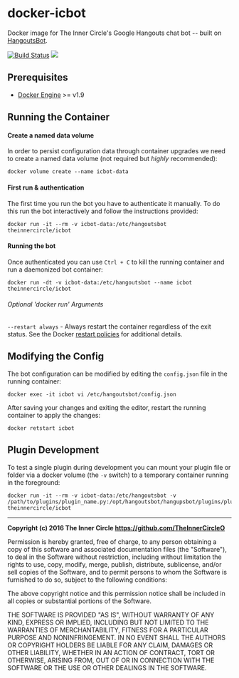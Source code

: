 docker-icbot
============

Docker image for The Inner Circle's Google Hangouts chat bot -- built on
[HangoutsBot](https://github.com/hangoutsbot/hangoutsbot).

[![Build Status](https://travis-ci.org/TheInnerCircleO/docker-icbot.svg?branch=master)](https://travis-ci.org/TheInnerCircleO/docker-icbot)
[![](https://images.microbadger.com/badges/image/theinnercircle/icbot.svg)](http://microbadger.com/#/images/theinnercircle/icbot "Get your own image badge on microbadger.com")

Prerequisites
-------------

  - [Docker Engine](https://www.docker.com) >= v1.9


Running the Container
---------------------

#### Create a named data volume

In order to persist configuration data through container upgrades we need to
create a named data volume (not required but _highly_ recommended):

    docker volume create --name icbot-data

#### First run & authentication

The first time you run the bot you have to authenticate it manually. To do
this run the bot interactively and follow the instructions provided:

    docker run -it --rm -v icbot-data:/etc/hangoutsbot theinnercircle/icbot

#### Running the bot

Once authenticated you can use `Ctrl + C` to kill the running container and run
a daemonized bot container:

    docker run -dt -v icbot-data:/etc/hangoutsbot --name icbot theinnercircle/icbot


###### Optional 'docker run' Arguments

`--restart always` - Always restart the container regardless of the exit status. See the Docker
                     [restart policies](https://goo.gl/OI87rA) for additional details.


Modifying the Config
--------------------

The bot configuration can be modified by editing the `config.json` file in the
running container:

    docker exec -it icbot vi /etc/hangoutsbot/config.json

After saving your changes and exiting the editor, restart the running container
to apply the changes:

    docker retstart icbot


Plugin Development
------------------

To test a single plugin during development you can mount your plugin file or
folder via a docker volume (the `-v` switch) to a temporary container running
in the foreground:

    docker run -it --rm -v icbot-data:/etc/hangoutsbot -v /path/to/plugins/plugin_name.py:/opt/hangoutsbot/hangupsbot/plugins/plugin_name.py theinnercircle/icbot


-----

**Copyright (c) 2016 The Inner Circle <https://github.com/TheInnerCircleO>**

Permission is hereby granted, free of charge, to any person obtaining a copy
of this software and associated documentation files (the "Software"), to deal
in the Software without restriction, including without limitation the rights
to use, copy, modify, merge, publish, distribute, sublicense, and/or sell
copies of the Software, and to permit persons to whom the Software is
furnished to do so, subject to the following conditions:

The above copyright notice and this permission notice shall be included in
all copies or substantial portions of the Software.

THE SOFTWARE IS PROVIDED "AS IS", WITHOUT WARRANTY OF ANY KIND, EXPRESS OR
IMPLIED, INCLUDING BUT NOT LIMITED TO THE WARRANTIES OF MERCHANTABILITY,
FITNESS FOR A PARTICULAR PURPOSE AND NONINFRINGEMENT. IN NO EVENT SHALL THE
AUTHORS OR COPYRIGHT HOLDERS BE LIABLE FOR ANY CLAIM, DAMAGES OR OTHER
LIABILITY, WHETHER IN AN ACTION OF CONTRACT, TORT OR OTHERWISE, ARISING FROM,
OUT OF OR IN CONNECTION WITH THE SOFTWARE OR THE USE OR OTHER DEALINGS IN
THE SOFTWARE.
